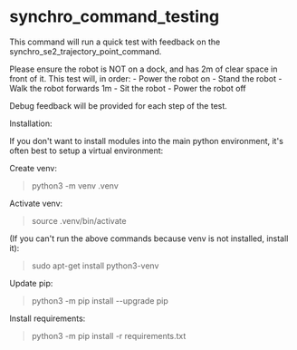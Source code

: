 # synchro_command_testing

This command will run a quick test with feedback on the synchro_se2_trajectory_point_command.

Please ensure the robot is NOT on a dock, and has 2m of clear space in front of it.
This test will, in order:
    - Power the robot on
    - Stand the robot
    - Walk the robot forwards 1m
    - Sit the robot
    - Power the robot off

Debug feedback will be provided for each step of the test.


Installation:

If you don't want to install modules into the main python environment, it's often best to setup a virtual environment:

Create venv:
> python3 -m venv .venv

Activate venv:
> source .venv/bin/activate

(If you can't run the above commands because venv is not installed, install it):
> sudo apt-get install python3-venv

Update pip:
> python3 -m pip install --upgrade pip

Install requirements:
> python3 -m pip install -r requirements.txt